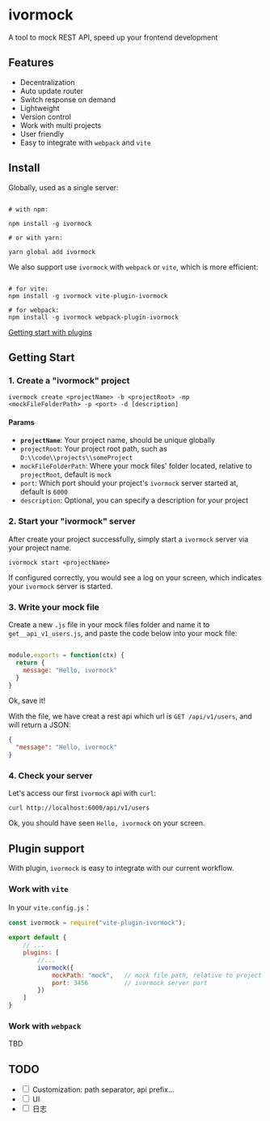# ivormock

A tool to mock REST API, speed up your frontend development

## Features

- Decentralization
- Auto update router
- Switch response on demand
- Lightweight
- Version control
- Work with multi projects
- User friendly
- Easy to integrate with `webpack` and `vite`

## Install

Globally, used as a single server:

```shell

# with npm:

npm install -g ivormock

# or with yarn:

yarn global add ivormock
```

We also support use `ivormock` with `webpack` or `vite`, which is more efficient:

```shell

# for vite:
npm install -g ivormock vite-plugin-ivormock

# for webpack:
npm install -g ivormock webpack-plugin-ivormock

```

[Getting start with plugins]()


## Getting Start

### 1. Create a "ivormock" project

```shell
ivermock create <projectName> -b <projectRoot> -mp <mockFileFolderPath> -p <port> -d [description]
```
#### Params
- **`projectName`**: Your project name, should be unique globally
- `projectRoot`: Your project root path, such as `D:\\code\\projects\\someProject`
- `mockFileFolderPath`: Where your mock files' folder located, relative to `projectRoot`, default is `mock`
- `port`: Which port should your project's `ivormock` server started at, default is `6000`
- `description`: Optional, you can specify a description for your project

### 2. Start your "ivormock" server

After create your project successfully, simply start a `ivormock` server via your project name.

```shell
ivormock start <projectName>
```
If configured correctly, you would see a log on your screen, which indicates your `ivormock` server is started.

### 3. Write your mock file

Create a new `.js` file in your mock files folder and name it to `get__api_v1_users.js`, and paste the code below into your mock file:

```js

module.exports = function(ctx) {
  return {
    message: "Hello, ivormock"
  }
}
```
Ok, save it!

With the file, we have creat a rest api which url is `GET /api/v1/users`, and will return a JSON:

```json
{
  "message": "Hello, ivormock"
}
```

### 4. Check your server

Let's access our first `ivormock` api with `curl`:

```shell
curl http://localhost:6000/api/v1/users
```

Ok, you should have seen `Hello, ivormock` on your screen.

## Plugin support

With plugin, `ivormock` is easy to integrate with our current workflow.

### Work with `vite`

In your `vite.config.js`：

```js
const ivormock = require("vite-plugin-ivormock");

export default {
    // ... 
    plugins: [
        //...
        ivormock({
            mockPath: "mock",   // mock file path, relative to project root
            port: 3456          // ivormock server port
        })
    ]
}
```


### Work with `webpack`

TBD

## TODO

- <input type="checkbox" readonly /> Customization: path separator, api prefix...
- <input type="checkbox" readonly /> UI
- <input type="checkbox" readonly /> 日志